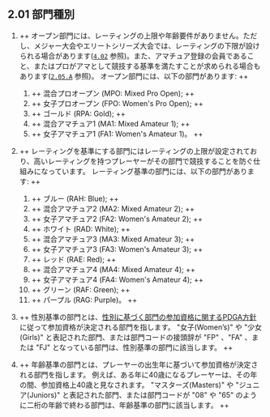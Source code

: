 ## 2.01 部門種別

1. ++ オープン部門には、レーティングの上限や年齢要件がありません。ただし、メジャー大会やエリートシリーズ大会では、レーティングの下限が設けられる場合があります([`4.02`](#登録資格) 参照)。また、アマチュア登録の会員であること、またはプロがアマとして競技する基準を満たすことが求められる場合もあります([`2.05.A`](#アマ部門で競技するプロプロ部門で競技するアマ) 参照)。
オープン部門には、以下の部門があります: ++

    1. ++ 混合プロオープン (MPO: Mixed Pro Open); ++
    1. ++ 女子プロオープン (FPO: Women's Pro Open); ++
    1. ++ ゴールド (RPA: Gold); ++
    1. ++ 混合アマチュア1 (MA1: Mixed Amateur 1); ++
    1. ++ 女子アマチュア1 (FA1: Women's Amateur 1)。 ++

1. ++ レーティングを基準にする部門にはレーティングの上限が設定されており、高いレーティングを持つプレーヤーがその部門で競技することを防ぐ仕組みになっています。
レーティング基準の部門には、以下の部門があります: ++

    1. ++ ブルー (RAH: Blue); ++
    1. ++ 混合アマチュア2 (MA2:  Mixed Amateur 2); ++
    1. ++ 女子アマチュア2 (FA2: Women's Amateur 2); ++
    1. ++ ホワイト (RAD: White); ++
    1. ++ 混合アマチュア3 (MA3: Mixed Amateur 3); ++
    1. ++ 女子アマチュア3 (FA3: Women's Amateur 3); ++
    1. ++ レッド (RAE: Red); ++
    1. ++ 混合アマチュア4 (MA4: Mixed Amateur 4); ++
    1. ++ 女子アマチュア4 (FA4: Women's Amateur 4); ++
    1. ++ グリーン (RAF: Green); ++
    1. ++ パープル (RAG: Purple)。 ++

1. ++ 性別基準の部門とは、[性別に基づく部門の参加資格に関するPDGA方針](https://www.pdga.com/medical/gender-based-division-eligibility)に従って参加資格が決定される部門を指します。
"女子(Women’s)" や "少女(Girls)" と表記された部門、または部門コードの接頭辞が "FP" 、"FA" 、または "FJ" となっている部門は、性別基準の部門に該当します。 ++

1. ++ 年齢基準の部門とは、プレーヤーの出生年に基づいて参加資格が決定される部門を指します。
例えば、ある年に40歳になるプレーヤーは、その年の間、参加資格上40歳と見なされます。
"マスターズ(Masters)" や "ジュニア(Juniors)" と表記された部門、または部門コードが "08" や "65" のように二桁の年齢で終わる部門は、年齢基準の部門に該当します。 ++
